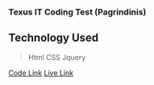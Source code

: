 ### Texus IT Coding Test (Pagrindinis)

## Technology Used

> Html
> CSS
> Jquery

[Code Link](https://github.com/raihanjs/texus-it-Pagrindinis)
[Live Link](https://pagrindinis-ui.netlify.app/)
